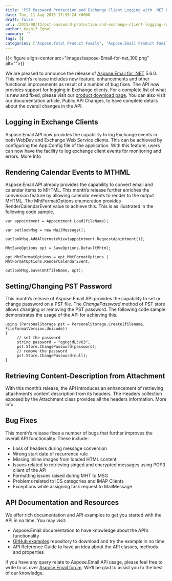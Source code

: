 ```yaml
---
title: 'PST Password Protection and Exchange Client Logging with .NET Email API'
date: Tue, 11 Aug 2015 17:55:24 +0000
draft: false
url: /2015/08/11/pst-password-protection-and-exchange-client-logging-supported-with-aspose.email-for-.net-5.6.0/
author: Kashif Iqbal
summary: ''
tags: []
categories: ['Aspose.Total Product Family', 'Aspose.Email Product Family']
---
```




{{< figure align=center src="images/aspose-Email-for-net_100.png" alt="">}}


We are pleased to announce the release of [Aspose.Email for .NET][1] 5.6.0. This month’s release includes new feature, enhancements and other functional improvements as result of a number of bug fixes. The API now provides support for logging in Exchange clients. For a complete list of what is new and fixed, please visit our [product download page][2]. You can also visit our documentation article, Public API Changes, to have complete details about the overall changes in the API.

## Logging in Exchange Clients

Aspose.Email API now provides the capability to log Exchange events in both WebDav and Exchange Web Service clients. This can be achieved by configuring the App.Config file of the application. With this feature, users can now have the facility to log exchange client events for monitoring and errors. More Info

## Rendering Calendar Events to MTHML

Aspose.Email API already provides the capability to convert email and calendar items to MHTML. This month’s release further enriches the conversion feature by allowing calendar events to render to the output MHTML. The MhtFormatOptions enumeration provides RenderCalendarEvent value to achieve this. This is as illustrated in the following code sample.

```
var appointment = Appointment.Load(fileName);

var outlookMsg = new MailMessage();

outlookMsg.AddAlternateView(appointment.RequestApointment());

MhtSaveOptions opt = SaveOptions.DefaultMhtml;

opt.MhtFormatOptions = opt.MhtFormatOptions | MhtFormatOptions.RenderCalendarEvent;

outlookMsg.Save(mhtfileName, opt); 
```

## Setting/Changing PST Password

This month’s release of Aspose.Email API provides the capability to set or change password on a PST file. The _ChangePassword_ method of PST store allows changing or removing the PST password. The following code sample demonstrates the usage of the API for achieving this.

```
using (PersonalStorage pst = PersonalStorage.Create(filename, FileFormatVersion.Unicode))
{
     // set the password
     string password = "qgHgjdLcv63";
     pst.Store.ChangePassword(password);
     // remove the password
     pst.Store.ChangePassword(null);
}
```

## Retrieving Content-Description from Attachment

With this month’s release, the API introduces an enhancement of retrieving attachment’s content description from its headers. The Headers collection exposed by the Attachment class provides all the headers information. More Info

## Bug Fixes

This month’s release fixes a number of bugs that further improves the overall API functionality. These include:

*   Loss of headers during message conversion
*   Wrong start date of recurrence rule
*   Missing inline images from loaded HTML content
*   Issues related to retrieving singed and encrypted messages using POP3 client of the API
*   Formatting issues raised during MHT to MSG
*   Problems related to ICS categories and IMAP Clients
*   Exceptions while assigning task request to MailMessage

## API Documentation and Resources

We offer rich documentation and API examples to get you started with the API in no time. You may visit:

*   Aspose.Email documentation to have knowledge about the API’s functionality
*   [GitHub examples][3] repository to download and try the example in no time
*   API Reference Guide to have an idea about the API classes, methods and properties

If you have any query relate to Aspose.Email API usage, please feel free to write to us over [Aspose.Email forum][4]. We’ll be glad to assist you to the best of our knowledge.




[1]: https://products.aspose.com/email/net
[2]: https://downloads.aspose.com/email/net
[3]: https://github.com/asposeemail/Aspose_Email_NET
[4]: http://www.aspose.com/community/forums/aspose.email-product-family/188/showforum.aspx




